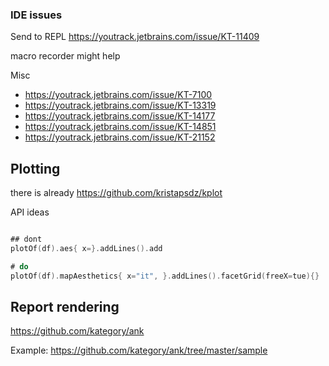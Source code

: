 
### IDE issues

Send to REPL https://youtrack.jetbrains.com/issue/KT-11409

macro recorder might help

Misc
* https://youtrack.jetbrains.com/issue/KT-7100
* https://youtrack.jetbrains.com/issue/KT-13319
* https://youtrack.jetbrains.com/issue/KT-14177
* https://youtrack.jetbrains.com/issue/KT-14851
* https://youtrack.jetbrains.com/issue/KT-21152



## Plotting

there is already https://github.com/kristapsdz/kplot

API ideas
```kotlin

## dont
plotOf(df).aes{ x=}.addLines().add

# do
plotOf(df).mapAesthetics{ x="it", }.addLines().facetGrid(freeX=tue){}


```


## Report rendering

https://github.com/kategory/ank

Example: https://github.com/kategory/ank/tree/master/sample